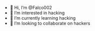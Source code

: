 - 👋 Hi, I’m @Falco002
- 👀 I’m interested in hacking 
- 🌱 I’m currently learning hacking 
- 💞️ I’m looking to collaborate on hackers
  

<!---
Falco002/Falco002 is a ✨ special ✨ repository because its `README.md` (this file) appears on your GitHub profile.
You can click the Preview link to take a look at your changes.
--->
